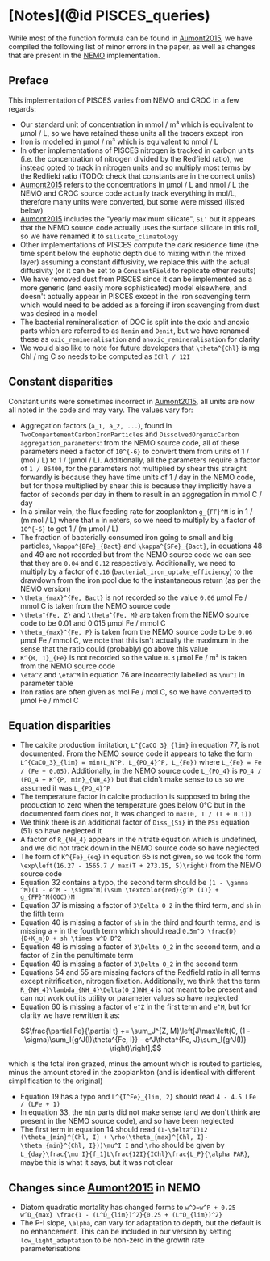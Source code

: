 # [Notes](@id PISCES_queries)

While most of the function formula can be found in [Aumont2015](@citet), we have compiled the following list of minor errors in the paper, as well as changes that are present in the [NEMO](https://www.nemo-ocean.eu/) implementation.

## Preface
This implementation of PISCES varies from NEMO and CROC in a few regards:
- Our standard unit of concentration in mmol / m³ which is equivalent to μmol / L, so we have retained these units all the tracers except iron
- Iron is modelled in μmol / m³ which is equivalent to nmol / L
- In other implementations of PISCES nitrogen is tracked in carbon units (i.e. the concentration of nitrogen divided by the Redfield ratio), we instead opted to track in nitrogen units and so multiply most terms by the Redfield ratio (TODO: check that constants are in the correct units)
- [Aumont2015](@citet) refers to the concentrations in μmol / L and nmol / L the NEMO and CROC source code actually track everything in mol/L, therefore many units were converted, but some were missed (listed below)
- [Aumont2015](@citet) includes the "yearly maximum silicate", `Si′` but it appears that the NEMO source code actually uses the surface silicate in this roll, so we have renamed it to `silicate_climatology`
- Other implementations of PISCES compute the dark residence time (the time spent below the euphotic depth due to mixing within the mixed layer) assuming a constant diffusivity, we replace this with the actual diffusivity (or it can be set to a `ConstantField` to replicate other results)
- We have removed dust from PISCES since it can be implemented as a more generic (and easily more sophisticated) model elsewhere, and doesn't actually appear in PISCES except in the iron scavenging term which would need to be added as a forcing if iron scavenging from dust was desired in a model
- The bacterial remineralisation of DOC is split into the oxic and anoxic parts which are referred to as ``Remin`` and ``Denit``, but we have renamed these as `oxic_remineralisation` and `anoxic_remineralisation` for clarity
- We would also like to note for future developers that ``\theta^{Chl}`` is mg Chl / mg C so needs to be computed as ``IChl / 12I``

## Constant disparities
Constant units were sometimes incorrect in [Aumont2015](@citet), all units are now all noted in the code and may vary. 
The values vary for:
- Aggregation factors (``a_1, a_2, ...``), found in `TwoCompartementCarbonIronParticles` and `DissolvedOrganicCarbon` `aggregation_parameters`: from the NEMO source code, all of these parameters need a factor of ``10^{-6}`` to convert them from units of 1 / (mol / L) to 1 / (μmol / L). Additionally, all the parameters require a factor of ``1 / 86400``, for the parameters not multiplied by shear this straight forwardly is because they have time units of 1 / day in the NEMO code, but for those multiplied by shear this is because they implicitly have a factor of seconds per day in them to result in an aggregation in mmol C / day
- In a similar vein, the flux feeding rate for zooplankton ``g_{FF}^M`` is in 1 / (m mol / L) where that `m` in `m`eters, so we need to multiply by a factor of ``10^{-6}`` to get 1 / (m μmol / L)
- The fraction of bacterially consumed iron going to small and big particles, ``\kappa^{BFe}_{Bact}`` and ``\kappa^{SFe}_{Bact}``, in equations 48 and 49 are not recorded but from the NEMO source code we can see that they are `0.04` and `0.12` respectively. Additionally, we need to multiply by a factor of `0.16` (``bacterial_iron_uptake_efficiency``) to the drawdown from the iron pool due to the instantaneous return (as per the NEMO version)
- ``\theta_{max}^{Fe, Bact}`` is not recorded so the value `0.06` μmol Fe / mmol C is taken from the NEMO source code
- ``\theta^{Fe, Z}`` and ``\theta^{Fe, M}`` are taken from the NEMO source code to be 0.01 and 0.015 μmol Fe / mmol C
- ``\theta_{max}^{Fe, P}`` is taken from the NEMO source code to be `0.06` μmol Fe / mmol C, we note that this isn't actually the maximum in the sense that the ratio could (probably) go above this value
- ``K^{B, 1}_{Fe}`` is not recorded so the value `0.3` μmol Fe / m³ is taken from the NEMO source code
- ``\eta^Z`` and ``\eta^M`` in equation 76 are incorrectly labelled as ``\nu^I`` in parameter table
- Iron ratios are often given as mol Fe / mol C, so we have converted to μmol Fe / mmol C

## Equation disparities
- The calcite production limitation, ``L^{CaCO_3}_{lim}`` in equation 77, is not documented. From the NEMO source code it appears to take the form ``L^{CaCO_3}_{lim} = min(L_N^P, L_{PO_4}^P, L_{Fe})`` where ``L_{Fe} = Fe / (Fe + 0.05)``. Additionally, in the NEMO source code ``L_{PO_4}`` is ``PO_4 / (PO_4 + K^{P, min}_{NH_4})`` but that didn't make sense to us so we assumed it was ``L_{PO_4}^P``
- The temperature factor in calcite production is supposed to bring the production to zero when the temperature goes below 0°C but in the documented form does not, it was changed to ``max(0, T / (T + 0.1))``
- We think there is an additional factor of ``Diss_{Si}`` in the ``PSi`` equation (51) so have neglected it
- A factor of ``R_{NH_4}`` appears in the nitrate equation which is undefined, and we did not track down in the NEMO source code so have neglected
- The form of ``K^{Fe}_{eq}`` in equation 65 is not given, so we took the form ``\exp\left(16.27 - 1565.7 / max(T + 273.15, 5)\right)`` from the NEMO source code
- Equation 32 contains a typo, the second term should be ``(1 - \gamma ^M)(1 - e^M - \sigma^M)(\sum \textcolor{red}{g^M (I)} + g_{FF}^M(GOC))M``
- Equation 37 is missing a factor of ``3\Delta O_2`` in the third term, and ``sh`` in the fifth term
- Equation 40 is missing a factor of ``sh`` in the third and fourth terms, and is missing a ``+`` in the fourth term which should read ``0.5m^D \frac{D}{D+K_m}D + sh \times w^D D^2``
- Equation 48 is missing a factor of ``3\Delta O_2`` in the second term, and a factor of ``Z`` in the penultimate term
- Equation 49 is missing a factor of ``3\Delta O_2`` in the second term
- Equations 54 and 55 are missing factors of the Redfield ratio in all terms except nitrification, nitrogen fixation. Additionally, we think that the term ``R_{NH_4}\lambda_{NH_4}\Delta(O_2)NH_4`` is not meant to be present and can not work out its utility or parameter values so have neglected
- Equation 60 is missing a factor of ``e^Z`` in the first term and ``e^M``, but for clarity we have rewritten it as:
```math
\frac{\partial Fe}{\partial t} += \sum_J^{Z, M}\left[J\max\left(0, (1 - \sigma)\sum_I{g^J(I)\theta^{Fe, I}} - e^J\theta^{Fe, J}\sum_I{g^J(I)} \right)\right],
```
which is the total iron grazed, minus the amount which is routed to particles, minus the amount stored in the zooplankton (and is identical with different simplification to the original)
- Equation 19 has a typo and ``L^{I^Fe}_{lim, 2}`` should read ``4 - 4.5 LFe / (LFe + 1)``
- In equation 33, the `min` parts did not make sense (and we don't think are present in the NEMO source code), and so have been neglected
- The first term in equation 14 should read ``(1-\delta^I)12 (\theta_{min}^{Chl, I} + \rho(\theta_{max}^{Chl, I}-\theta_{min}^{Chl, I}))\mu^I I`` and ``\rho`` should be given by ``L_{day}\frac{\mu I}{f_1}L\frac{12I}{IChl}\frac{L_P}{\alpha PAR}``, maybe this is what it says, but it was not clear

## Changes since [Aumont2015](@citet) in NEMO
- Diatom quadratic mortality has changed forms to ``w^D=w^P + 0.25 w^D_{max} \frac{1 - (L^D_{lim})^2}{0.25 + (L^D_{lim})^2}``
- The P-I slope, ``\alpha``, can vary for adaptation to depth, but the default is no enhancement. This can be included in our version by setting `low_light_adaptation` to be non-zero in the growth rate parameterisations
